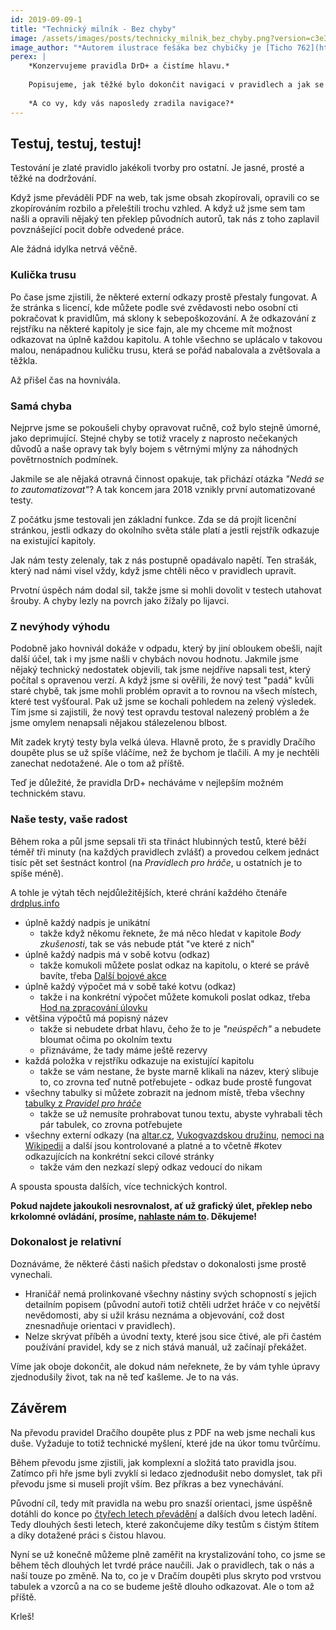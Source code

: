 ```yaml
---
id: 2019-09-09-1
title: "Technický milník - Bez chyby"
image: /assets/images/posts/technicky_milnik_bez_chyby.png?version=c3e3e46d53d240ff99d9bc2b5da3e833
image_author: "*Autorem ilustrace fešáka bez chybičky je [Ticho 762](https://www.facebook.com/ticho762). Děkujeme!*"
perex: |
    *Konzervujeme pravidla DrD+ a čistíme hlavu.*
    
    Popisujeme, jak těžké bylo dokončit navigaci v pravidlech a jak se výsledek hodí.
    
    *A co vy, kdy vás naposledy zradila navigace?*
---
```


## Testuj, testuj, testuj!

Testování je zlaté pravidlo jakékoli tvorby pro ostatní. Je jasné, prosté a těžké na dodržování.

Když jsme převáděli PDF na web, tak jsme obsah zkopírovali, opravili co se zkopírováním rozbilo a přeleštili trochu vzhled. A když už jsme sem tam našli a opravili nějaký ten překlep původních autorů, tak nás z toho zaplavil povznášející pocit dobře odvedené práce.

Ale žádná idylka netrvá věčně.

### Kulička trusu
Po čase jsme zjistili, že některé externí odkazy prostě přestaly fungovat. A že stránka s licencí, kde můžete podle své zvědavosti nebo osobní cti pokračovat k pravidlům, má sklony k sebepoškozování. A že  odkazování z rejstříku na některé kapitoly je sice fajn, ale my chceme mít možnost odkazovat na úplně každou kapitolu.
A tohle všechno se uplácalo v takovou malou, nenápadnou kuličku trusu, která se pořád nabalovala a zvětšovala a těžkla.

Až přišel čas na hovnivála.

### Samá chyba
Nejprve jsme se pokoušeli chyby opravovat ručně, což bylo stejně úmorné, jako deprimující. Stejné chyby se totiž vracely z naprosto nečekaných důvodů a naše opravy tak byly bojem s větrnými mlýny za náhodných povětrnostních podmínek.

Jakmile se ale nějaká otravná činnost opakuje, tak přichází otázka *"Nedá se to zautomatizovat"*?
A tak koncem jara 2018 vznikly první automatizované testy.

Z počátku jsme testovali jen základní funkce. Zda se dá projít licenční stránkou, jestli odkazy do okolního světa stále platí a jestli rejstřík odkazuje na existující kapitoly.

Jak nám testy zelenaly, tak z nás postupně opadávalo napětí. Ten strašák, který nad námi visel vždy, když jsme chtěli něco v pravidlech upravit.

Prvotní úspěch nám dodal sil, takže jsme si mohli dovolit v testech utahovat šrouby. A chyby lezly na povrch jako žížaly po lijavci.

### Z nevýhody výhodu
Podobně jako hovnivál dokáže v odpadu, který by jiní obloukem obešli, najít další účel, tak i my jsme našli v chybách novou hodnotu. Jakmile jsme nějaký technický nedostatek objevili, tak jsme nejdříve napsali test, který počítal s opravenou verzí. A když jsme si ověřili, že nový test "padá" kvůli staré chybě, tak jsme mohli problém opravit a to rovnou na všech místech, které test vyšťoural. Pak už jsme se kochali pohledem na zelený výsledek.
Tím jsme si zajistili, že nový test opravdu testoval nalezený problém a že jsme omylem nenapsali nějakou stálezelenou blbost.

Mít zadek krytý testy byla velká úleva. Hlavně proto, že s pravidly Dračího doupěte plus se už spíše vláčíme, než že bychom je tlačili. A my je nechtěli zanechat nedotažené. Ale o tom až příště.

Teď je důležité, že pravidla DrD+ necháváme v nejlepším možném technickém stavu.

### Naše testy, vaše radost
Během roka a půl jsme sepsali tři sta třináct hlubinných testů, které běží téměř tři minuty (na každých pravidlech zvlášť) a provedou celkem jednáct tisíc pět set šestnáct kontrol (na *Pravidlech pro hráče*, u ostatních je to spíše méně).

A tohle je výtah těch nejdůležitějších, které chrání každého čtenáře [drdplus.info](https://www.drdplus.info)

- úplně každý nadpis je unikátní
    - takže když někomu řeknete, že má něco hledat v kapitole *Body zkušenosti*, tak se vás nebude ptát "ve které z nich"
- úplně každý nadpis má v sobě kotvu (odkaz)
    - takže komukoli můžete poslat odkaz na kapitolu, o které se právě bavíte, třeba [Další bojové akce](https://pph.drdplus.info/#dalsi_bojove_akce)
- úplně každý výpočet má v sobě také kotvu (odkaz)
    - takže i na konkrétní výpočet můžete komukoli poslat odkaz, třeba [Hod na zpracování úlovku](https://pph.drdplus.info/#hod_na_zpracovani_ulovku)
- většina výpočtů má popisný název
    - takže si nebudete drbat hlavu, čeho že to je *"neúspěch"* a nebudete bloumat očima po okolním textu
    - přiznáváme, že tady máme ještě rezervy
- každá položka v rejstříku odkazuje na existující kapitolu
    - takže se vám nestane, že byste marně klikali na název, který slibuje to, co zrovna teď nutně potřebujete - odkaz bude prostě fungovat
- všechny tabulky si můžete zobrazit na jednom místě, třeba všechny [tabulky z *Pravidel pro hráče*](https://pph.drdplus.info/?tabulky)
    - takže se už nemusíte prohrabovat tunou textu, abyste vyhrabali těch pár tabulek, co zrovna potřebujete
- všechny externí odkazy (na [altar.cz](https://altar.cz), [Vukogvazdskou družinu](https://www.vukogvazd.cz/), [nemoci na Wikipedii](https://cs.wikipedia.org/wiki/Cholera) a další jsou kontrolované a platné a to včetně #kotev odkazujících na konkrétní sekci cílové stránky
    - takže vám den nezkazí slepý odkaz vedoucí do nikam

A spousta spousta dalších, více technických kontrol.

**Pokud najdete jakoukoli nesrovnalost, ať už grafický úlet, překlep nebo krkolomné ovládání, prosíme, [nahlaste nám to](mailto:info@drdplus.info). Děkujeme!**

### Dokonalost je relativní

Doznáváme, že některé části našich představ o dokonalosti jsme prostě vynechali.

- Hraničář nemá prolinkované všechny nástiny svých schopností s jejich detailním popisem (původní autoři totiž chtěli udržet hráče v co největší nevědomosti, aby si užil krásu neznáma a objevování, což dost znesnadňuje orientaci v pravidlech).
- Nelze skrývat příběh a úvodní texty, které jsou sice čtivé, ale při častém používání pravidel, kdy se z nich stává manuál, už začínají překážet.

Víme jak oboje dokončit, ale dokud nám neřeknete, že by vám tyhle úpravy zjednodušily život, tak na ně teď kašleme. Je to na vás.

## Závěrem

Na převodu pravidel Dračího doupěte plus z PDF na web jsme nechali kus duše. Vyžaduje to totiž technické myšlení, které jde na úkor tomu tvůrčímu.

Během převodu jsme zjistili, jak komplexní a složitá tato pravidla jsou. Zatímco při hře jsme byli zvyklí si ledaco zjednodušit nebo domyslet, tak při převodu jsme si museli projít vším. Bez příkras a bez vynechávání.

Původní cíl, tedy mít pravidla na webu pro snazší orientaci, jsme úspěšně dotáhli do konce po [čtyřech letech převádění](../2018/2018-02-09-na_webu_jsou_vsechna_pravidla_a_co_ted.md) a dalších dvou letech ladění. Tedy dlouhých šesti letech, které zakončujeme díky testům s čistým štítem a díky dotažené práci s čistou hlavou.

Nyní se už konečně můžeme plně zaměřit na krystalizování toho, co jsme se během těch dlouhých let tvrdé práce naučili. Jak o pravidlech, tak o nás a naší touze po změně. Na to, co je v Dračím doupěti plus skryto pod vrstvou tabulek a vzorců a na co se budeme ještě dlouho odkazovat. Ale o tom až příště.

Krleš!